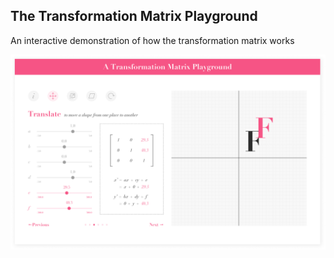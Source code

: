 ## The Transformation Matrix Playground

An interactive demonstration of how the transformation matrix works

![A screenshot of the application](./assets/images/translate-w-shadow.png)
